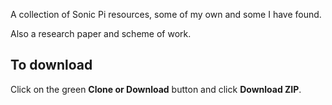 A collection of Sonic Pi resources, some of my own and some I have found.

Also a research paper and scheme of work.

## To download

Click on the green **Clone or Download** button and click **Download ZIP**.
